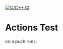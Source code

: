 [![C/C++ CI](https://github.com/decoles/gh_actions/actions/workflows/c-cpp.yml/badge.svg)](https://github.com/decoles/gh_actions/actions/workflows/c-cpp.yml)

# Actions Test
on a push runs.

